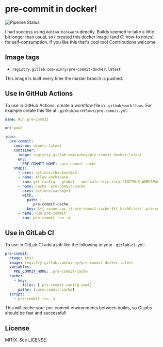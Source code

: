# pre-commit in docker!

![Pipeline Status](https://gitlab.com/winny/pre-commit-docker/badges/master/pipeline.svg)

I had success using `debian:bookworm` directly.  Builds seemed to take a little
bit longer than usual, so I created this docker image (and CI how-to notes) for
self-consumption.  If you like this that's cool too!  Contributions welcome.

## Image tags

- `registry.gitlab.com/winny/pre-commit-docker:latest`

This image is built every time the master branch is pushed.

## Use in GitHub Actions

To use in GitHub Actions, create a workflow file in `.github/workflows`.  For
example create this file at `.github/workflows/pre-commit.yml`:

```yaml
name: Run pre-commit

on: push

jobs:
  pre-commit:
    runs-on: ubuntu-latest
    container:
      image: registry.gitlab.com/winny/pre-commit-docker:latest
      env:
        PRE_COMMIT_HOME: .pre-commit-cache
    steps:
      - uses: actions/checkout@v3
      - name: Allow workspace
        run: git config --global --add safe.directory "$GITHUB_WORKSPACE"
      - name: Cache .pre-commit-cache
        uses: actions/cache@v3
        with:
          path: |
            .pre-commit-cache
          key: ${{ runner.os }}-pre-commit-cache-${{ hashFiles('.pre-commit-config.yaml') }}
      - name: Run pre-commit
        run: pre-commit run -a
```

## Use in GitLab CI

To use in GitLab CI add a job like the following to your `.gitlab-ci.yml`:

```yaml
pre-commit:
  stage: test
  image: registry.gitlab.com/winny/pre-commit-docker:latest
  variables:
    PRE_COMMIT_HOME: .pre-commit-cache
  cache:
    - key:
        files: [.pre-commit-config.yaml]
      paths: [.pre-commit-cache]
  script:
    - pre-commit run -a
```

This will cache your pre-commit environments between builds, so CI jobs should
be fast and successful!

## License

MIT/X.  See [LICENSE](LICENSE).
